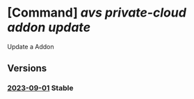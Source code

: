 # [Command] _avs private-cloud addon update_

Update a Addon

## Versions

### [2023-09-01](/Resources/mgmt-plane/L3N1YnNjcmlwdGlvbnMve30vcmVzb3VyY2Vncm91cHMve30vcHJvdmlkZXJzL21pY3Jvc29mdC5hdnMvcHJpdmF0ZWNsb3Vkcy97fS9hZGRvbnMve30=/2023-09-01.xml) **Stable**

<!-- mgmt-plane /subscriptions/{}/resourcegroups/{}/providers/microsoft.avs/privateclouds/{}/addons/{} 2023-09-01 -->
